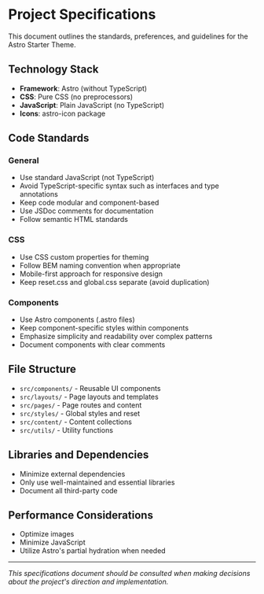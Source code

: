 # Project Specifications

This document outlines the standards, preferences, and guidelines for the Astro Starter Theme.

## Technology Stack

- **Framework**: Astro (without TypeScript)
- **CSS**: Pure CSS (no preprocessors)
- **JavaScript**: Plain JavaScript (no TypeScript)
- **Icons**: astro-icon package

## Code Standards

### General

- Use standard JavaScript (not TypeScript)
- Avoid TypeScript-specific syntax such as interfaces and type annotations
- Keep code modular and component-based
- Use JSDoc comments for documentation
- Follow semantic HTML standards

### CSS

- Use CSS custom properties for theming
- Follow BEM naming convention when appropriate
- Mobile-first approach for responsive design
- Keep reset.css and global.css separate (avoid duplication)

### Components

- Use Astro components (.astro files)
- Keep component-specific styles within components
- Emphasize simplicity and readability over complex patterns
- Document components with clear comments

## File Structure

- `src/components/` - Reusable UI components
- `src/layouts/` - Page layouts and templates
- `src/pages/` - Page routes and content
- `src/styles/` - Global styles and reset
- `src/content/` - Content collections
- `src/utils/` - Utility functions

## Libraries and Dependencies

- Minimize external dependencies
- Only use well-maintained and essential libraries
- Document all third-party code

## Performance Considerations

- Optimize images
- Minimize JavaScript
- Utilize Astro's partial hydration when needed

---

_This specifications document should be consulted when making decisions about the project's direction and implementation._
